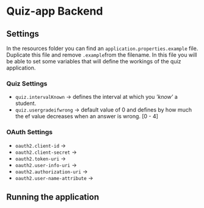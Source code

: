 # Quiz-app Backend

## Settings
In the resources folder you can find an `application.properties.example` file. Duplicate this file and remove 
`.example`from the filename. In this file you will be able to set some variables that will define the workings 
of the quiz application.

### Quiz Settings

- `quiz.intervalKnown` &rarr; defines the interval at which you *'know'* a student. 
- `quiz.usergradeifwrong` &rarr; default value of 0 and defines by how much the ef value decreases when an answer is wrong. [0 - 4]

### OAuth Settings

- `oauth2.client-id` &rarr;
- `oauth2.client-secret` &rarr;
- `oauth2.token-uri` &rarr;
- `oauth2.user-info-uri` &rarr;
- `oauth2.authorization-uri` &rarr;
- `oauth2.user-name-attribute` &rarr;

## Running the application
